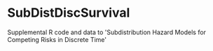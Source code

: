 # SubDistDiscSurvival
Supplemental R code and data to 'Subdistribution Hazard Models for Competing Risks in Discrete Time'
